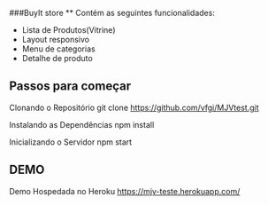 ###BuyIt store
** Contém as seguintes funcionalidades:

 - Lista de Produtos(Vitrine)
 - Layout responsivo
 - Menu de categorias
 - Detalhe de produto

## Passos para começar
Clonando o Repositório
git clone https://github.com/vfgi/MJVtest.git

Instalando as Dependências
npm install

Inicializando o Servidor
npm start

## DEMO

Demo Hospedada no Heroku
https://mjv-teste.herokuapp.com/
